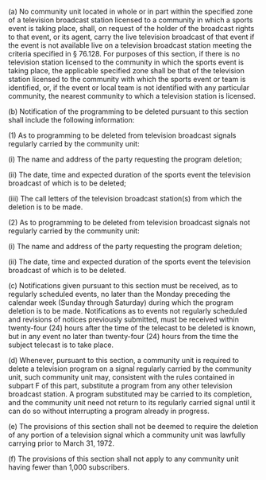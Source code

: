 (a) No community unit located in whole or in part within the specified zone of a television broadcast station licensed to a community in which a sports event is taking place, shall, on request of the holder of the broadcast rights to that event, or its agent, carry the live television broadcast of that event if the event is not available live on a television broadcast station meeting the criteria specified in § 76.128. For purposes of this section, if there is no television station licensed to the community in which the sports event is taking place, the applicable specified zone shall be that of the television station licensed to the community with which the sports event or team is identified, or, if the event or local team is not identified with any particular community, the nearest community to which a television station is licensed.

(b) Notification of the programming to be deleted pursuant to this section shall include the following information:

(1) As to programming to be deleted from television broadcast signals regularly carried by the community unit:

(i) The name and address of the party requesting the program deletion;

(ii) The date, time and expected duration of the sports event the television broadcast of which is to be deleted;

(iii) The call letters of the television broadcast station(s) from which the deletion is to be made.

(2) As to programming to be deleted from television broadcast signals not regularly carried by the community unit:

(i) The name and address of the party requesting the program deletion;

(ii) The date, time and expected duration of the sports event the television broadcast of which is to be deleted.

(c) Notifications given pursuant to this section must be received, as to regularly scheduled events, no later than the Monday preceding the calendar week (Sunday through Saturday) during which the program deletion is to be made. Notifications as to events not regularly scheduled and revisions of notices previously submitted, must be received within twenty-four (24) hours after the time of the telecast to be deleted is known, but in any event no later than twenty-four (24) hours from the time the subject telecast is to take place.

(d) Whenever, pursuant to this section, a community unit is required to delete a television program on a signal regularly carried by the community unit, such community unit may, consistent with the rules contained in subpart F of this part, substitute a program from any other television broadcast station. A program substituted may be carried to its completion, and the community unit need not return to its regularly carried signal until it can do so without interrupting a program already in progress.

(e) The provisions of this section shall not be deemed to require the deletion of any portion of a television signal which a community unit was lawfully carrying prior to March 31, 1972.

(f) The provisions of this section shall not apply to any community unit having fewer than 1,000 subscribers.

